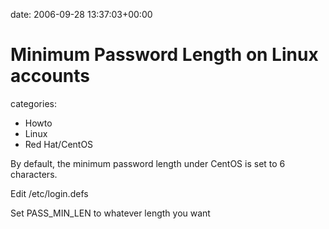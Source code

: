 


date: 2006-09-28 13:37:03+00:00


# Minimum Password Length on Linux accounts

categories:
- Howto
- Linux
- Red Hat/CentOS


By default, the minimum password length under CentOS is set to 6 characters.

Edit /etc/login.defs

Set PASS_MIN_LEN to whatever length you want
